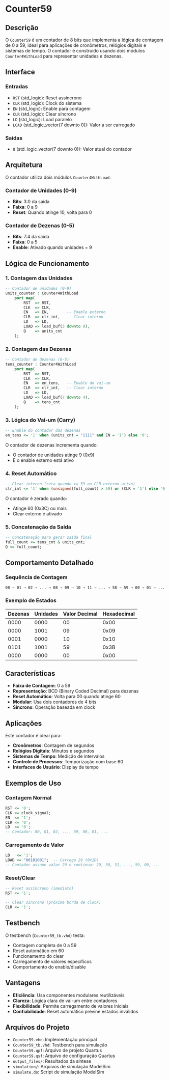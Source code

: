# Counter59

## Descrição

O `Counter59` é um contador de 8 bits que implementa a lógica de contagem de 0 a 59, ideal para aplicações de cronômetros, relógios digitais e sistemas de tempo. O contador é construído usando dois módulos `Counter4WithLoad` para representar unidades e dezenas.

## Interface

### Entradas
- `RST` (std_logic): Reset assíncrono
- `CLK` (std_logic): Clock do sistema
- `EN` (std_logic): Enable para contagem
- `CLR` (std_logic): Clear síncrono
- `LD` (std_logic): Load paralelo
- `LOAD` (std_logic_vector(7 downto 0)): Valor a ser carregado

### Saídas
- `Q` (std_logic_vector(7 downto 0)): Valor atual do contador

## Arquitetura

O contador utiliza dois módulos `Counter4WithLoad`:

### Contador de Unidades (0-9)
- **Bits**: 3:0 da saída
- **Faixa**: 0 a 9
- **Reset**: Quando atinge 10, volta para 0

### Contador de Dezenas (0-5)
- **Bits**: 7:4 da saída
- **Faixa**: 0 a 5
- **Enable**: Ativado quando unidades = 9

## Lógica de Funcionamento

### 1. Contagem das Unidades
```vhdl
-- Contador de unidades (0-9)
units_counter : Counter4WithLoad
    port map(
        RST  => RST,
        CLK  => CLK,
        EN   => EN,        -- Enable externo
        CLR  => clr_int,   -- Clear interno
        LD   => LD,
        LOAD => load_buf(3 downto 0),
        Q    => units_cnt
    );
```

### 2. Contagem das Dezenas
```vhdl
-- Contador de dezenas (0-5)
tens_counter : Counter4WithLoad
    port map(
        RST  => RST,
        CLK  => CLK,
        EN   => en_tens,   -- Enable do vai-um
        CLR  => clr_int,   -- Clear interno
        LD   => LD,
        LOAD => load_buf(7 downto 4),
        Q    => tens_cnt
    );
```

### 3. Lógica do Vai-um (Carry)
```vhdl
-- Enable do contador das dezenas
en_tens <= '1' when (units_cnt = "1111" and EN = '1') else '0';
```

O contador de dezenas incrementa quando:
- O contador de unidades atinge 9 (0x9)
- E o enable externo está ativo

### 4. Reset Automático
```vhdl
-- Clear interno (zera quando >= 59 ou CLR externo ativo)
clr_int <= '1' when (unsigned(full_count) > 59) or (CLR = '1') else '0';
```

O contador é zerado quando:
- Atinge 60 (0x3C) ou mais
- Clear externo é ativado

### 5. Concatenação da Saída
```vhdl
-- Concatenação para gerar saída final
full_count <= tens_cnt & units_cnt;
Q <= full_count;
```

## Comportamento Detalhado

### Sequência de Contagem
```
00 → 01 → 02 → ... → 08 → 09 → 10 → 11 → ... → 58 → 59 → 00 → 01 → ...
```

### Exemplo de Estados
| Dezenas | Unidades | Valor Decimal | Hexadecimal |
|---------|----------|---------------|-------------|
| 0000    | 0000     | 00            | 0x00        |
| 0000    | 1001     | 09            | 0x09        |
| 0001    | 0000     | 10            | 0x10        |
| 0101    | 1001     | 59            | 0x3B        |
| 0000    | 0000     | 00            | 0x00        |

## Características

- **Faixa de Contagem**: 0 a 59
- **Representação**: BCD (Binary Coded Decimal) para dezenas
- **Reset Automático**: Volta para 00 quando atinge 60
- **Modular**: Usa dois contadores de 4 bits
- **Síncrono**: Operação baseada em clock

## Aplicações

Este contador é ideal para:
- **Cronômetros**: Contagem de segundos
- **Relógios Digitais**: Minutos e segundos
- **Sistemas de Tempo**: Medição de intervalos
- **Controle de Processos**: Temporização com base 60
- **Interfaces de Usuário**: Display de tempo

## Exemplos de Uso

### Contagem Normal
```vhdl
RST <= '0';
CLK <= clock_signal;
EN  <= '1';
CLR <= '0';
LD  <= '0';
-- Contador: 00, 01, 02, ..., 59, 00, 01, ...
```

### Carregamento de Valor
```vhdl
LD   <= '1';
LOAD <= "00101001";  -- Carrega 29 (0x1D)
-- Contador assume valor 29 e continua: 29, 30, 31, ..., 59, 00, ...
```

### Reset/Clear
```vhdl
-- Reset assíncrono (imediato)
RST <= '1';

-- Clear síncrono (próxima borda de clock)
CLR <= '1';
```

## Testbench

O testbench (`Counter59_tb.vhd`) testa:
- Contagem completa de 0 a 59
- Reset automático em 60
- Funcionamento do clear
- Carregamento de valores específicos
- Comportamento do enable/disable

## Vantagens

- **Eficiência**: Usa componentes modulares reutilizáveis
- **Clareza**: Lógica clara de vai-um entre contadores
- **Flexibilidade**: Permite carregamento de valores iniciais
- **Confiabilidade**: Reset automático previne estados inválidos

## Arquivos do Projeto

- `Counter59.vhd`: Implementação principal
- `Counter59_tb.vhd`: Testbench para simulação
- `Counter59.qpf`: Arquivo de projeto Quartus
- `Counter59.qsf`: Arquivo de configuração Quartus
- `output_files/`: Resultados da síntese
- `simulation/`: Arquivos de simulação ModelSim
- `simulate.do`: Script de simulação ModelSim